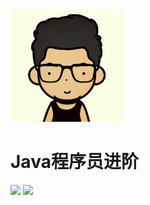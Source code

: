 <div class="cover-main"><img width="180px" src="icon/icon.png">

<h1 id="toBeTopJavaer">
<a><span>Java程序员进阶</span></a></h1>



![](https://img.shields.io/badge/version-v2.0.0-green.svg) ![](https://img.shields.io/badge/author-Hollis-yellow.svg) 

